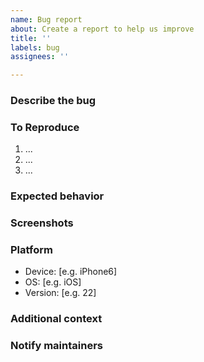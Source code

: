 ```yaml
---
name: Bug report
about: Create a report to help us improve
title: ''
labels: bug
assignees: ''

---
```


### Describe the bug
<!-- A clear and concise description of what the bug is. -->

### To Reproduce
<!-- Steps to reproduce the behavior (use a code example if possible): -->
1. ...
2. ...
3. ...

### Expected behavior
<!-- A clear and concise description of what you expected to happen. -->

### Screenshots
<!-- If applicable, add screenshots to help explain your problem. -->

### Platform
<!-- Please complete the following information. -->

 - Device: [e.g. iPhone6] 
 - OS: [e.g. iOS]
 - Version: [e.g. 22]

### Additional context
<!-- Add any other context about the problem here. -->

### Notify maintainers
<!--
Check `git blame` for whoever last touched something.
-->
